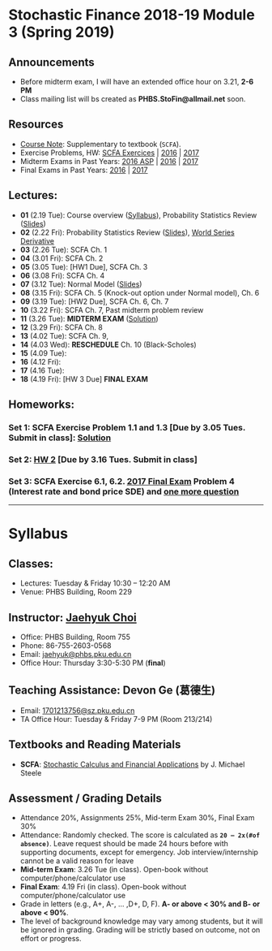# Stochastic Finance 2018-19 Module 3 (Spring 2019)

## Announcements
* Before midterm exam, I will have an extended office hour on 3.21, __2-6 PM__
* Class mailing list will bs created as __PHBS.StoFin@allmail.net__ soon.

## Resources
* [Course Note](files/SCFA_Notes.pdf): Supplementary to textbook (`SCFA`).
* Exercise Problems, HW: [SCFA Exercices](files/SCFA_Exercise_Solution.pdf) | [2016](files/SF2016_HW_Solution.pdf) | [2017](files/SF2017_HW_Solution.pdf)
* Midterm Exams in Past Years: [2016 ASP](files/ASP2016_Midterm.pdf) | [2016](files/SF2016_Midterm.pdf) | [2017](files/SF2017_Midterm.pdf)
* Final Exams in Past Years: [2016](files/SF2016_Final.pdf) | [2017](files/SF2017_Final.pdf)

## Lectures: 
* __01__ (2.19 Tue): Course overview ([Syllabus](files/syllabus.pdf)), Probability Statistics Review ([Slides](files/Prob_Stat_Review.pdf))
* __02__ (2.22 Fri): Probability Statistics Review ([Slides](files/Prob_Stat_Review.pdf)), [World Series Derivative](files/World_Series.pdf)
* __03__ (2.26 Tue): SCFA Ch. 1
* __04__ (3.01 Fri): SCFA Ch. 2
* __05__ (3.05 Tue): [HW1 Due], SCFA Ch. 3
* __06__ (3.08 Fri): SCFA Ch. 4
* __07__ (3.12 Tue): Normal Model ([Slides](files/Normal_Model.pdf))
* __08__ (3.15 Fri): SCFA Ch. 5 (Knock-out option under Normal model), Ch. 6
* __09__ (3.19 Tue): [HW2 Due], SCFA Ch. 6, Ch. 7
* __10__ (3.22 Fri): SCFA Ch. 7, Past midterm problem review
* __11__ (3.26 Tue): __MIDTERM EXAM__ ([Solution](files/SF2018_Midterm.pdf))
* __12__ (3.29 Fri): SCFA Ch. 8
* __13__ (4.02 Tue): SCFA Ch. 9,
* __14__ (4.03 Wed): __RESCHEDULE__ Ch. 10 (Black-Scholes)
* __15__ (4.09 Tue):
* __16__ (4.12 Fri):
* __17__ (4.16 Tue): 
* __18__ (4.19 Fri): [HW 3 Due] __FINAL EXAM__

## Homeworks: 
### __Set 1__: __SCFA__ Exercise Problem 1.1 and 1.3 [Due by 3.05 Tues. Submit in class]: [Solution](files/SF2018_HW_Solution.pdf)
### __Set 2__: [HW 2](files/SF2018_HW_Solution.pdf) [Due by 3.16 Tues. Submit in class]
### __Set 3__: __SCFA__ Exercise 6.1, 6.2. [2017 Final Exam](files/SF2017_Final.pdf) Problem 4 (Interest rate and bond price SDE) and [one more question](files/SF2018_HW_Solution.pdf)

***
# Syllabus

## Classes:
* Lectures: Tuesday & Friday 10:30 – 12:20 AM
* Venue: PHBS Building, Room 229

## Instructor: [Jaehyuk Choi](http://www.jaehyukchoi.net/phbs_en)
* Office: PHBS Building, Room 755
* Phone: 86-755-2603-0568
* Email: jaehyuk@phbs.pku.edu.cn
* Office Hour: Thursday 3:30-5:30 PM (__final__)

## Teaching Assistance: Devon Ge (葛德生)
* Email: 1701213756@sz.pku.edu.cn
* TA Office Hour: Tuesday & Friday 7-9 PM (Room 213/214)

## Textbooks and Reading Materials
* __SCFA__: [Stochastic Calculus and Financial Applications](http://www-stat.wharton.upenn.edu/~steele/StochasticCalculus.html) by J. Michael Steele

## Assessment / Grading Details
* Attendance 20%, Assignments 25%, Mid-term Exam 30%, Final Exam 30%
* Attendance: Randomly checked. The score is calculated as __`20 – 2x(#of absence)`__. Leave request should be made 24 hours before with supporting documents, except for emergency. Job interview/internship cannot be a valid reason for leave
* __Mid-term Exam__: 3.26 Tue (in class). Open-book without computer/phone/calculator use
* __Final Exam__: 4.19 Fri (in class). Open-book without computer/phone/calculator use
* Grade in letters (e.g., A+, A-, ... ,D+, D, F). __A- or above < 30% and B- or above < 90%__.
* The level of background knowledge may vary among students, but it will be ignored in grading. Grading will be strictly based on outcome, not on effort or progress.
